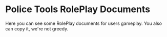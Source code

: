 # Police Tools RolePlay Documents
Here you can see some RolePlay documents for users gameplay. You also can copy it, we're not greedy.
